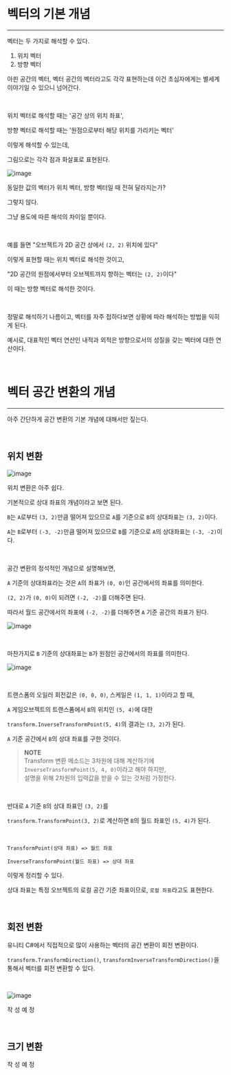 

# 벡터의 기본 개념
---

벡터는 두 가지로 해석할 수 있다.

1. 위치 벡터
2. 방향 벡터

아핀 공간의 벡터, 벡터 공간의 벡터라고도 각각 표현하는데 이건 초심자에게는 별세계 이야기일 수 있으니 넘어간다.

<br>

위치 벡터로 해석할 때는 '공간 상의 위치 좌표',

방향 벡터로 해석할 때는 '원점으로부터 해당 위치를 가리키는 벡터'

이렇게 해석할 수 있는데,

그림으로는 각각 점과 화살표로 표현된다.

![image](https://user-images.githubusercontent.com/42164422/141428315-f5031c16-b0a6-413e-bec8-bd1794358cb1.png)

동일한 값의 벡터가 위치 벡터, 방향 벡터일 때 전혀 달라지는가?

그렇지 않다.

그냥 용도에 따른 해석의 차이일 뿐이다.

<br>

예를 들면 "오브젝트가 2D 공간 상에서 `(2, 2)` 위치에 있다"

이렇게 표현할 때는 위치 벡터로 해석한 것이고,

"2D 공간의 원점에서부터 오브젝트까지 향하는 벡터는 `(2, 2)`이다"

이 때는 방향 벡터로 해석한 것이다.

<br>

정말로 해석하기 나름이고, 벡터를 자주 접하다보면 상황에 따라 해석하는 방법을 익히게 된다.

예시로, 대표적인 벡터 연산인 내적과 외적은 방향으로서의 성질을 갖는 벡터에 대한 연산이다.

<br>


# 벡터 공간 변환의 개념
---

아주 간단하게 공간 변환의 기본 개념에 대해서만 짚는다.

<br>

## **위치 변환**

![image](https://user-images.githubusercontent.com/42164422/141429784-8410f68d-5437-42e8-abf3-72229b3073a5.png)

위치 변환은 아주 쉽다.

기본적으로 상대 좌표의 개념이라고 보면 된다.

`B`는 `A`로부터 `(3, 2)`만큼 떨어져 있으므로 `A`를 기준으로 `B`의 상대좌표는 `(3, 2)`이다.

`A`는 `B`로부터 `(-3, -2)`만큼 떨어져 있으므로 `B`를 기준으로 `A`의 상대좌표는 `(-3, -2)`이다.

<br>

공간 변환의 정석적인 개념으로 설명해보면,

`A` 기준의 상대좌표라는 것은 `A`의 좌표가 `(0, 0)`인 공간에서의 좌표를 의미한다.

`(2, 2)`가 `(0, 0)`이 되려면 `(-2, -2)`를 더해주면 된다.

따라서 월드 공간에서의 좌표에 `(-2, -2)`를 더해주면 `A` 기준 공간의 좌표가 된다.

![image](https://user-images.githubusercontent.com/42164422/141434638-8bc457b8-7b77-4ca8-836d-179ae548e8e7.png)

<br>

마찬가지로 `B` 기준의 상대좌표는 `B`가 원점인 공간에서의 좌표를 의미한다.

![image](https://user-images.githubusercontent.com/42164422/141435093-0d692eb8-311b-4a9b-8e03-ef5b8e78f213.png)

<br>

트랜스폼의 오일러 회전값은 `(0, 0, 0)`, 스케일은 `(1, 1, 1)`이라고 할 때,

`A` 게임오브젝트의 트랜스폼에서 `B`의 위치인 `(5, 4)`에 대한

`transform.InverseTransformPoint(5, 4)`의 결과는 `(3, 2)`가 된다.

`A` 기준 공간에서 `B`의 상대 좌표를 구한 것이다.

> **NOTE** <br>
> Transform 변환 메소드는 3차원에 대해 계산하기에 <br>
> `InverseTransformPoint(5, 4, 0)`이라고 해야 하지만, <br>
> 설명을 위해 2차원의 입력값을 받을 수 있는 것처럼 가정한다.

<br>

반대로 `A` 기준 `B`의 상대 좌표인 `(3, 2)`를

`transform.TransformPoint(3, 2)`로 계산하면 `B`의 월드 좌표인 `(5, 4)`가 된다.

<br>

`TransformPoint(상대 좌표) => 월드 좌표`

`InverseTransformPoint(월드 좌표) => 상대 좌표`

이렇게 정리할 수 있다.

상대 좌표는 특정 오브젝트의 로컬 공간 기준 좌표이므로, `로컬 좌표`라고도 표현한다.

<br>


## **회전 변환**

유니티 C#에서 직접적으로 많이 사용하는 벡터의 공간 변환이 회전 변환이다.

`transform.TransformDirection()`, `transformInverseTransformDirection()`을 통해서 벡터를 회전 변환할 수 있다.

<br>

![image](https://user-images.githubusercontent.com/42164422/141432511-80a061cf-0d56-4fd2-8a99-6e78a2b4d0b2.png)






작 성 예 정








<br>

## **크기 변환**





작 성 예 정







<br>